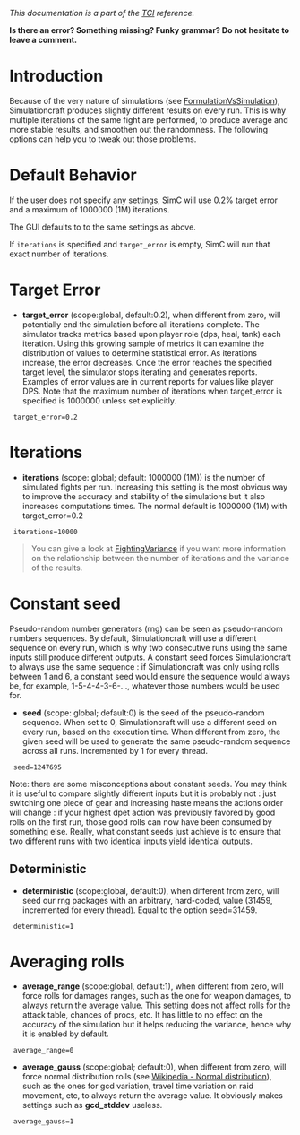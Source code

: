 _This documentation is a part of the [TCI](TextualConfigurationInterface) reference._

**Is there an error? Something missing? Funky grammar? Do not hesitate to leave a comment.**



# Introduction
Because of the very nature of simulations (see [FormulationVsSimulation](FormulationVsSimulation)), Simulationcraft produces slightly different results on every run. This is why multiple iterations of the same fight are performed, to produce average and more stable results, and smoothen out the randomness. The following options can help you to tweak out those problems.

# Default Behavior

If the user does not specify any settings, SimC will use 0.2% target error and a maximum of 1000000 (1M) iterations.

The GUI defaults to to the same settings as above.

If `iterations` is specified and `target_error` is empty, SimC will run that exact number of iterations.

# Target Error
  * **target\_error** (scope:global, default:0.2), when different from zero, will potentially end the simulation before all iterations complete.  The simulator tracks metrics based upon player role (dps, heal, tank) each iteration.  Using this growing sample of metrics it can examine the distribution of values to determine statistical error.  As iterations increase, the error decreases.  Once the error reaches the specified target level, the simulator stops iterating and generates reports.  Examples of error values are in current reports for values like player DPS.  Note that the maximum number of iterations when target\_error is specified is 1000000 unless set explicitly.
```
 target_error=0.2
```

# Iterations
  * **iterations** (scope: global; default: 1000000 (1M)) is the number of simulated fights per run. Increasing this setting is the most obvious way to improve the accuracy and stability of the simulations but it also increases computations times.  The normal default is 1000000 (1M) with target_error=0.2
```
 iterations=10000
```
> You can give a look at [FightingVariance](FightingVariance) if you want more information on the relationship between the number of iterations and the variance of the results.



# Constant seed
Pseudo-random number generators (rng) can be seen as pseudo-random numbers sequences. By default, Simulationcraft will use a different sequence on every run, which is why two consecutive runs using the same inputs still produce different outputs. A constant seed forces Simulationcraft to always use the same sequence : if Simulationcraft was only using rolls between 1 and 6, a constant seed would ensure the sequence would always be, for example, 1-5-4-4-3-6-..., whatever those numbers would be used for.

  * **seed** (scope: global; default:0) is the seed of the pseudo-random sequence. When set to 0, Simulationcraft will use a different seed on every run, based on the execution time. When different from zero, the given seed will be used to generate the same pseudo-random sequence across all runs. Incremented by 1 for every thread.
```
 seed=1247695
```

Note: there are some misconceptions about constant seeds. You may think it is useful to compare slightly different inputs but it is probably not : just switching one piece of gear and increasing haste means the actions order will change : if your highest dpet action was previously favored by good rolls on the first run, those good rolls can now have been consumed by something else. Really, what constant seeds just achieve is to ensure that two different runs with two identical inputs yield identical outputs.

## Deterministic
  * **deterministic** (scope:global, default:0), when different from zero, will seed our rng packages with an arbitrary, hard-coded, value (31459, incremented for every thread). Equal to the option seed=31459.
```
 deterministic=1
```

# Averaging rolls
  * **average\_range** (scope:global, default:1), when different from zero, will force rolls for damages ranges, such as the one for weapon damages, to always return the average value. This setting does not affect rolls for the attack table, chances of procs, etc. It has little to no effect on the accuracy of the simulation but it helps reducing the variance, hence why it is enabled by default.
```
 average_range=0
```

  * **average\_gauss** (scope:global; default:0), when different from zero, will force normal distribution rolls (see [Wikipedia - Normal distribution](http://en.wikipedia.org/wiki/Normal_distribution)), such as the ones for gcd variation, travel time variation on raid movement, etc, to always return the average value. It obviously makes settings such as **gcd\_stddev** useless.
```
 average_gauss=1
```